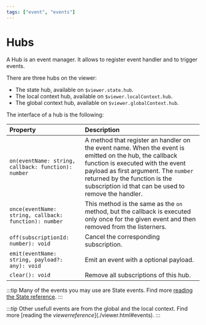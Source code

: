 ```yaml
---
tags: ["event", "events"]
---
```


# Hubs

A Hub is an event manager. It allows to register event handler and to trigger events.

There are three hubs on the viewer:

- The state hub, available on `$viewer.state.hub`.
- The local context hub, available on `$viewer.localContext.hub`.
- The global context hub, available on `$viewer.globalContext.hub`.

The interface of a hub is the following:

| Property                                              | Description                                                                                                                                                                                                                                                                 |
| :---------------------------------------------------- | :-------------------------------------------------------------------------------------------------------------------------------------------------------------------------------------------------------------------------------------------------------------------------- |
| `on(eventName: string, callback: function): number`   | A method that register an handler on the event name. When the event is emitted on the hub, the callback function is executed with the event payload as first argument. The `number` returned by the function is the subscription id that can be used to remove the handler. |
| `once(eventName: string, callback: function): number` | This method is the same as the `on` method, but the callback is executed only once for the given event and then removed from the listerners.                                                                                                                                |
| `off(subscriptionId: number): void`                   | Cancel the corresponding subscription.                                                                                                                                                                                                                                      |
| `emit(eventName: string, payload?: any): void`        | Emit an event with a optional payload.                                                                                                                                                                                                                                      |
| `clear(): void`                                       | Remove all subscriptions of this hub.                                                                                                                                                                                                                                       |

:::tip
Many of the events you may use are State events. Find more [reading the State reference](./state.html#events).
:::

:::tip
Other usefull events are from the global and the local context. Find more [reading the $viewer reference](./$viewer.html#events).
:::